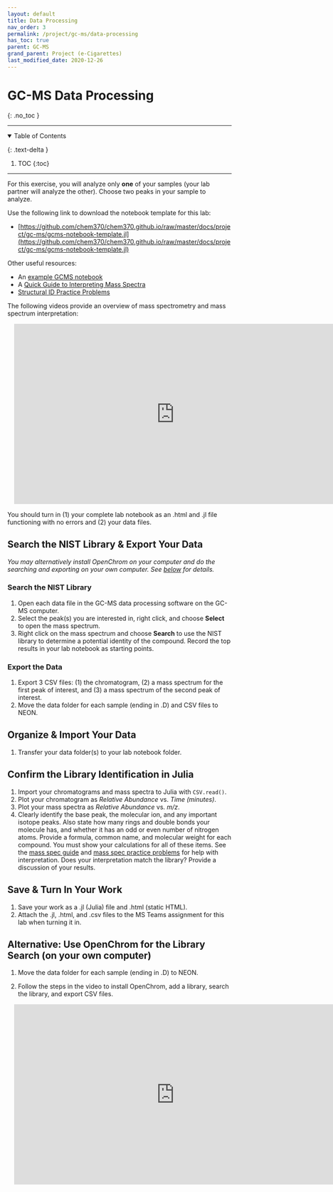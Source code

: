 ```yaml
---
layout: default
title: Data Processing
nav_order: 3
permalink: /project/gc-ms/data-processing
has_toc: true
parent: GC-MS
grand_parent: Project (e-Cigarettes)
last_modified_date: 2020-12-26
---
```


# GC-MS Data Processing
{: .no_toc  }

----

<details open markdown="block">
  <summary>
  Table of Contents
  </summary>

  {: .text-delta }
1. TOC
{:toc}
</details>

----

For this exercise, you will analyze only **one** of your samples (your lab partner will analyze the other).  Choose two peaks in your sample to analyze.

Use the following link to download the notebook template for this lab:

- [https://github.com/chem370/chem370.github.io/raw/master/docs/project/gc-ms/gcms-notebook-template.jl](https://github.com/chem370/chem370.github.io/raw/master/docs/project/gc-ms/gcms-notebook-template.jl)

Other useful resources:
- An [example GCMS notebook](https://alphonse.github.io/chem370/notebooks/good-example/)
- A [Quick Guide to Interpreting Mass Spectra]({{site.url}}/useful-info/mass-spec) 
- [Structural ID Practice Problems]({{site.url}}/useful-info/mass-spec-practice)


The following videos provide an overview of mass spectrometry and mass spectrum interpretation:

<iframe src="https://wcu.hosted.panopto.com/Panopto/Pages/Embed.aspx?id=384e7c4f-3e76-4213-bb15-ad1100f91b15&autoplay=false&offerviewer=true&showtitle=true&showbrand=false&start=0&interactivity=all" height="405" width="720" frameBorder = "0" style="border: 0px solid #464646; display: block; margin: 15px;" allowfullscreen allow="autoplay"></iframe>


<div class = "tip">
You should turn in (1) your complete lab notebook as an .html and .jl file functioning with no errors and (2) your data files.
</div>

## Search the NIST Library & Export Your Data

*You may alternatively install OpenChrom on your computer and do the searching and exporting on your own computer. See [below]({{site.url}}/project/gc-ms/data-processing#alternative-use-openchrom-for-the-library-search-on-your-own-computer) for details.*

### Search the NIST Library

1. Open each data file in the GC-MS data processing software on the GC-MS computer.
1. Select the peak(s) you are interested in, right click, and choose **Select** to open the mass spectrum.
1. Right click on the mass spectrum and choose **Search** to use the NIST library to determine a potential identity of the compound.  Record the top results in your lab notebook as starting points.

### Export the Data

1. Export 3 CSV files: (1) the chromatogram, (2) a mass spectrum for the first peak of interest, and (3) a mass spectrum of the second peak of interest.
1. Move the data folder for each sample (ending in .D) and CSV files to NEON. 

## Organize & Import Your Data

1. Transfer your data folder(s) to your lab notebook folder.

## Confirm the Library Identification in Julia

1. Import your chromatograms and mass spectra to Julia with `CSV.read()`.
1. Plot your chromatogram as *Relative Abundance* vs. *Time (minutes)*.
1. Plot your mass spectra as *Relative Abundance* vs. *m/z*.
1. Clearly identify the base peak, the molecular ion, and any important isotope peaks.  Also state how many rings and double bonds your molecule has, and whether it has an odd or even number of nitrogen atoms.  Provide a formula, common name, and molecular weight for each compound.  You must show your calculations for all of these items.  See the [mass spec guide]({{site.url}}/useful-info/mass-spec/mass-spec) and [mass spec practice problems]({{site.url}}/useful-info/mass-spec-practice) for help with interpretation.  Does your interpretation match the library?  Provide a discussion of your results.

## Save & Turn In Your Work

1. Save your work as a .jl (Julia) file and .html (static HTML).
1. Attach the .jl, .html, and .csv files to the MS Teams assignment for this lab when turning it in.

## Alternative: Use OpenChrom for the Library Search (on your own computer)

1. Move the data folder for each sample (ending in .D) to NEON. 

1. Follow the steps in the video to install OpenChrom, add a library, search the library, and export CSV files.

<iframe src="https://wcu.hosted.panopto.com/Panopto/Pages/Embed.aspx?id=7d2b5841-5888-453d-9173-ac6300e32d05&autoplay=false&offerviewer=true&showtitle=true&showbrand=false&start=0&interactivity=all" height="405" width="720" frameBorder = "0" style="border: 0px solid #464646; display: block; margin: 15px;" allowfullscreen allow="autoplay"></iframe>
